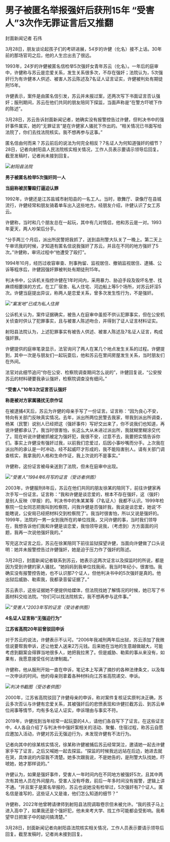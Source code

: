 # 男子被匿名举报强奸后获刑15年 “受害人”3次作无罪证言后又推翻

封面新闻记者 石伟

3月28日，朋友谈论起孩子们的考研进展，54岁的许健（化名）接不上话。30年前的那场官司之后，他的人生岔出去了很远。

1993年，24岁的许健被匿名信检举5次强奸女青年苏云（化名）。一年后的庭审中，许健称与苏云是恋爱关系，发生关系很多次，不存在强奸；法院认为，5次强奸行为有许健本人供述、被害人苏云陈述及7名证人证言证实，许健被判处有期徒刑15年。

许健表示，案件是由匿名信引发，苏云并未报过案，还两次写下书面证言否认强奸；服刑期间，苏云在他们共同的朋友陪同下探监，当面声称是“在警方吓唬下作的陈述”。

3月28日，苏云告诉封面新闻记者，她确实没有报警控告过许健，但判决书中的强奸事件属实，她的“无罪证言”是在许健家人骚扰下作出的。“相关情况已书面写给法院了，你们去找法院核实。我不想再参与这事。”

匿名信由何而来？苏云前后的说法为何完全相反？7名证人为何知道强奸的细节？28日，记者向射阳县人民法院核实相关情况，工作人员表示要请示领导后回复。截至发稿时，记者尚未接到回复。

![](https://inews.gtimg.com/news_bt/O-AaaNyMW-OidSh4_qzVEv-ePl-9kbjUtCtNjxNfdNhhMAA/1000)_射阳县法院_

**男子被匿名检举5次强奸同一人**

**当庭称被民警殴打逼迫认罪**

1992年，许健还是江苏盐城市射阳县的一名工人。当时，歌舞厅、录像厅在县城流行，许健经常和朋友骑着单车出入这些地方。经朋友介绍，许健认识了女工苏云。

许健称，当时和几个朋友总在一起玩，其中有几对情侣，他和苏云是一对。1993年夏天，两人吵架后分手。

“分手两三个月后，派出所民警把我抓了，送到县刑警大队关了一晚上。第二天上午审讯我的时候，才知道有匿名信说我强奸了苏云，并且在不同的地方强奸了5次。”许健称，审讯过程中“他遭受了殴打”。

1994年10月，经历过收容审查、刑事拘留、监视居住、撤销监视居住、逮捕、公诉等程序后，许健因强奸罪被判处有期徒刑15年。

判决书中，公诉机关指控许健在1年时间内，采用暴力、胁迫手段及毁坏名誉、找麻烦相要挟的方式，在工厂宿舍、私人住宅、河边船上等5个场所，对苏云奸淫5次。许健当庭提出异议，称两人是恋爱关系，曾多次发生性行为，不是强奸。

![](https://inews.gtimg.com/news_bt/OGTHMo--uklUhzc7-yS2jKmlYPFy141SSjG2qOdjwo3o4AA/1000)_“案发地”已成为私人住房_

公诉机关认为，案件证据确实，被告人在庭审中虽拒不供认犯罪事实，但在公安机关侦查时供认了犯罪事实，且与被害人陈述吻合，并得到了证人证言材料证实。

射阳县法院认为，上述犯罪事实有被告人供述、被害人陈述及7名证人证言，构成强奸罪。

许健提供的庭审笔录显示，法官询问了两人在某几个地点发生关系的过程。许健提到，其中一次是与朋友们一起玩耍后，他和苏云在里间房屋发生关系，当时朋友们在外间。

法官对此细节追问“你在公安、检察院调查期间怎么说的”，许健回复说，“公安按苏云的材料硬要我承认强奸，检察院调查没有细问。”

**“受害人”10年3次证言否认强奸**

**称是被对方家属骚扰无奈作证**

在被逮捕4天后，苏云为许健的母亲手写了一份证言。证言称：“因为良心不安，特向有关部门反映真实情况。去年，派出所两位民警去我家，带我到派出所调查，杨某（民警）说别人已经把这（强奸事件）写好交出来了，你不说我们也知道，再说许健都承认了。我当时很害怕，长这么大从未进过派出所，我就糊里糊涂交代了。现在听说许健被抓被定为强奸犯，我很不安，过意不去，我要把实情告诉你们。事实上许健没有强奸过我，以前我们恋爱过，后因小事吵嘴而分手。上次我在派出所的承认是一时冲动，经不起威吓才形成的，我不能陷害别人。请有关部门调查核实，我拿我的人格和生命作证，我上次说的不是事实。”

许健称，这份证言被母亲送到了法院，但未在庭审中出现。

![](https://inews.gtimg.com/news_bt/OZRiFald_bpzohRgdwnlLyrFhFANfjZOe0bRY4Upsy-yAAA/1000)_“受害人”1994年6月写的证言（受访者供图）_

2003年，许健服刑8年后，苏云在他们共同的朋友徐某的陪同下，前往许健家再次手写一份证言。证言称：“我和许健是谈恋爱的，根本不存在强奸，这（强奸）是别人反映（举报）的。判决书中的朱某某等（7名证人）我都不认识。1999年检察院一位女同志把我叫到检察院，问我许健是否强奸我，我说是谈恋爱，她说‘不能瞎说，公安局已经把材料交到检察院了’。我当时很害怕，所以又说是强奸的。1999年，法院的一男一女到我所在的单位找我，又问许健的事，当时我们领导在，我想告诉他们我和许健是谈恋爱，我怕领导说我，（考虑到）方方面面的问题，我再一次说他强奸我的。”

写完这次证言之后，苏云在徐某陪同下前往监狱探望许健，当面向许健做了口头说明：她并未报警控告过许健强奸，她是迫于压力作了强奸的陈述。

3月28日，封面新闻记者联系到苏云，她表示这两次证言以及探监时的所说，都是因为受到许健的家人骚扰。“她妈妈到我单位找我闹，我当时年纪小，很害怕。我确实没有报警控告她，也不认识那7个证人，但他判决书中的5次强奸是真的。他出狱后威胁、勒索我，我都录音留证据了。”

苏云表示，这些证据她不便提供给媒体，但法院找她了解情况的时候，她已写了书面材料交给法院。“你们可以找法院核实，我不想再参与这件事。”

![](https://inews.gtimg.com/news_bt/OWKm5ZS0LMxXkory6CHS4CwX2ZW6_yBOISsTSNDfJkQFsAA/1000)_“受害人”2003年写的证言（受访者供图）_

**4名证人证言称“无强迫行为”**

**江苏省高院20年前曾驳回申诉**

对于苏云的说法，许健表示不认可。“2006年我减刑两年后出狱，苏云添加了我微信说要帮我申诉，还让他爱人送来2万元钱。后来她在当地的生意越做越大，可能考虑到翻案会得罪当地很多人，她把我拉黑了。但是威胁、勒索的事从来没有，如果有，我愿意接受任何法律制裁。”

许健称，他从服刑开始一直在申诉，笔记本上写满了摘抄的各种法律条文，以及每一次申诉的时间。他的母亲则拿着各种材料向江苏省高院递交、申诉。

![](https://inews.gtimg.com/news_bt/O2__jHREnMU5WEULV_mP4c2cReB3Jv9896lgZP6dKbN0kAA/1000)_判决书截图（受访者供图）_

2000年，江苏省高院驳回了许健母亲的申诉，称对案件复核证实原判决正确，苏云多次否认与许健有恋爱关系，其被强奸后的悲愤表现和许健拦截苏云、到苏云单位闹事等情节，均有多名证人证实，申诉理由与事实不符。

2019年，许健找到当年经常一起玩耍的4人，请他们各自写下了证言。在这些证言中，4人各自介绍了与判决书中强奸案相关的活动、聚餐、住宿过程，称苏云自愿应邀加入活动，许健对苏云无强迫行为，未发现许健有不法行为。

记者向其中的徐某核实情况，徐某称许健被捕后苏云经常哭泣，邀请她一起去许健家手写了证言，之后又喊她一起去探监。“探监的时候我远远站在后边，她进去就在哭，具体说的内容我不清楚。她多次跟我说，不是她告的，是刑警大队找她，吓唬她，她才那样说的。”

许健认为，如果是强奸事件，受害人一年时间内在不同地方被强奸5次，且其中两次有其他人员在外间屋内，受害人没有呼救，前后一年多时间没有报警，逻辑上讲不通。“并且案子是匿名举报的，苏云也说她没有检举过，5次强奸有7个证人。匿名信是谁写的，这些证人又是谁，他们怎么知道的细节？”

许健称，2022年他曾聘请律师到射阳县法院调取卷宗但未被允许。“我的孩子马上进入高中了，如果我还是个强奸犯，他未来考大学、找工作可能都会受影响。我希望早日把案子中的疑问搞清楚。”

3月28日，封面新闻记者向射阳县法院核实相关情况，工作人员表示要请示领导后回复。截至发稿时，记者尚未接到回复。

